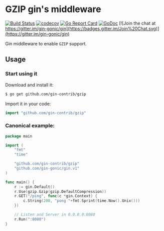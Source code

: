 # GZIP gin's middleware

[![Build Status](https://travis-ci.org/gin-contrib/gzip.svg)](https://travis-ci.org/gin-contrib/gzip)
[![codecov](https://codecov.io/gh/gin-contrib/gzip/branch/master/graph/badge.svg)](https://codecov.io/gh/gin-contrib/gzip)
[![Go Report Card](https://goreportcard.com/badge/github.com/gin-contrib/gzip)](https://goreportcard.com/report/github.com/gin-contrib/gzip)
[![GoDoc](https://godoc.org/github.com/gin-contrib/gzip?status.svg)](https://godoc.org/github.com/gin-contrib/gzip)
[![Join the chat at https://gitter.im/gin-gonic/gin](https://badges.gitter.im/Join%20Chat.svg)](https://gitter.im/gin-gonic/gin)

Gin middleware to enable `GZIP` support.

## Usage

### Start using it

Download and install it:

```sh
$ go get github.com/gin-contrib/gzip
```

Import it in your code:

```go
import "github.com/gin-contrib/gzip"
```

### Canonical example:

```go
package main

import (
	"fmt"
	"time"

	"github.com/gin-contrib/gzip"
	"github.com/gin-gonic/gin.v1"
)

func main() {
	r := gin.Default()
	r.Use(gzip.Gzip(gzip.DefaultCompression))
	r.GET("/ping", func(c *gin.Context) {
		c.String(200, "pong "+fmt.Sprint(time.Now().Unix()))
	})

	// Listen and Server in 0.0.0.0:8080
	r.Run(":8080")
}

```
